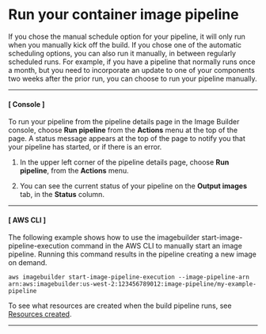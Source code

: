 # Run your container image pipeline<a name="container-pipelines-run"></a>

If you chose the manual schedule option for your pipeline, it will only run when you manually kick off the build\. If you chose one of the automatic scheduling options, you can also run it manually, in between regularly scheduled runs\. For example, if you have a pipeline that normally runs once a month, but you need to incorporate an update to one of your components two weeks after the prior run, you can choose to run your pipeline manually\.

------
#### [ Console ]

To run your pipeline from the pipeline details page in the Image Builder console, choose **Run pipeline** from the **Actions** menu at the top of the page\. A status message appears at the top of the page to notify you that your pipeline has started, or if there is an error\.

1. In the upper left corner of the pipeline details page, choose **Run pipeline**, from the **Actions** menu\.

1. You can see the current status of your pipeline on the **Output images** tab, in the **Status** column\.

------
#### [ AWS CLI ]

The following example shows how to use the imagebuilder start\-image\-pipeline\-execution command in the AWS CLI to manually start an image pipeline\. Running this command results in the pipeline creating a new image on demand\.

```
aws imagebuilder start-image-pipeline-execution --image-pipeline-arn arn:aws:imagebuilder:us-west-2:123456789012:image-pipeline/my-example-pipeline
```

To see what resources are created when the build pipeline runs, see [Resources created](how-image-builder-works.md#image-builder-resources)\.

------